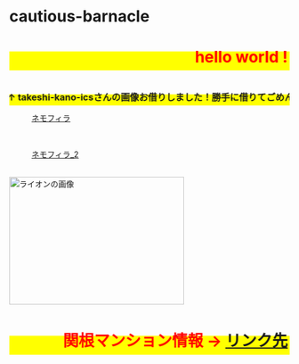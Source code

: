 # cautious-barnacle
<head>
  <meta charset="UTF-8">
  <meta name="viewport" content="width=device-width, user-scalable=no, initial-scale=1.0, maximum-scale=1.0, minimum-scale=1.0">
  <meta http-equiv="X-UA-Compatible" content="ie=edge">
  <link rel="stylesheet" href="css/style.css">
<link type="text/css" rel="stylesheet" href="chrome-extension://pioclpoplcdbaefihamjohnefbikjilc/content.css"></head>
<p><h1><span style="color:#ff0000; background-color:#ffff00;"><marquee behavior="alternate">hello world ! </marquee></span></h1></p>
<figure>
  <img src="https://ics-kano.github.io/16018_myProject/images/animal1.jpg" alt="">
</figure>
<p><h3><span style="background-color:#ffff00;"><marquee behavior="alternate">↑ takeshi-kano-icsさんの画像お借りしました！勝手に借りてごめんなさいm(_ _)m ↑</marquee></span></h3></p>
<figure>
  <a href="https://plus.google.com/u/0/photos/photo/107233626263340969070/6547267090878852370?sqid=110457794618962540880&ssid=fcbc648f-5a07-4787-8161-bfd8b923ecfc">ネモフィラ</a>
</figure>
<br>
<figure>
  <a href="https://plus.google.com/u/0/+torokoidMibu/posts/XGE9FYETsnd">ネモフィラ_2</a>
</figure>
<br>
<img src="https://plus.google.com/u/0/+torokoidMibu/posts/XGE9FYETsnd" alt="ライオンの画像" width="314" height="229" border="0" />
<img src="https://plus.google.com/u/0/+torokoidMibu/posts/XGE9FYETsnd" alt="">
<p><h1><span style="color:#ff0000; background-color:#ffff00;"><marquee behavior="alternate">  関根マンション情報 → <a href="http://www.isshintaka.jp/">リンク先</a> </marquee></span></h1></p>
<body class="mod-body"> </body>
